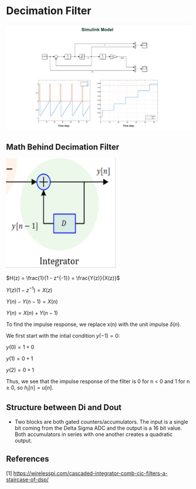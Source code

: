 # Decimation Filter

<img src="/Images/Simulink_Model.png" alt="Simulink Model">

## Math Behind Decimation Filter
<div class="text-center">
    <img src="/Images/Simplified_IIR_Circuit.png" alt="IIR Simplified Depiction" height="300px" width="300px"> 
</div>

   $H(z) = \frac{1}{1 - z^{-1}} = \frac{Y(z)}{X(z)}$
   
   $Y(z) (1 - z^{-1}) = X(z)$
   
   $Y(n) - Y(n - 1) = X(n)$
   
   $Y(n) = X(n) + Y(n - 1)$

   To find the impulse response, we replace x(n) with the unit impulse $\delta(n)$.

   We first start with the intial condition $y(-1) = 0$:

   $y(0) = 1 + 0$

   $y(1) = 0 + 1$

   $y(2) = 0 + 1$
   
   Thus, we see that the impulse response of the filter is 0 for n < 0 and 1 for n $\geq$ 0, so $h_{i}[n] = u[n]$.

## Structure between Di and Dout 
* Two blocks are both gated counters/accumulators. The input is a single bit coming from the Delta Sigma ADC and the output is a 16 bit value. Both accumulators in series with one another creates a quadratic output.

## References 
[1] https://wirelesspi.com/cascaded-integrator-comb-cic-filters-a-staircase-of-dsp/
